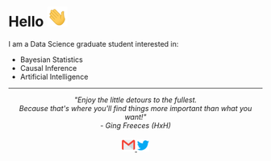 # Hello  <img align="blank" width="40px" src="images/wave.gif" /> 

I am a Data Science graduate student interested in:
  - Bayesian Statistics
  - Causal Inference
  - Artificial Intelligence
<hr>
<p align="center">
   <i>"Enjoy the little detours to the fullest.</i>
   <br>
   <i>Because that's where you'll find things more important than what you want!"</i>
   <br>
   <i>- Ging Freeces (HxH)</i>
   <br>
<br>
<a href="mailto:lechuga.anton@gmail.com"> 
  <img align="blank" alt="Anton Lechuga | Gmail" width="26px" src="images/gmail.svg" /> 
<a href="https://twitter.com/anton_lechuga"> 
  <img align="blank" alt="Anton Lechuga | Twitter" width="24px" src="images/twitter.svg" />
</a>    
